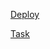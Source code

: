 [Deploy](https://the-dmitry.github.io/Minesweeper/)

[Task](https://github.com/rolling-scopes-school/tasks/blob/master/tasks/minesweeper/README.md)
